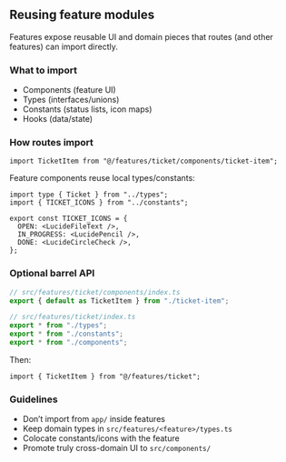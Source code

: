 ## Reusing feature modules

Features expose reusable UI and domain pieces that routes (and other features) can import directly.

### What to import

- Components (feature UI)
- Types (interfaces/unions)
- Constants (status lists, icon maps)
- Hooks (data/state)

### How routes import

```3:3:src/app/tickets/page.tsx
import TicketItem from "@/features/ticket/components/ticket-item";
```

Feature components reuse local types/constants:

```12:16:src/features/ticket/components/ticket-item.tsx
import type { Ticket } from "../types";
import { TICKET_ICONS } from "../constants";
```

```21:25:src/features/ticket/constants.tsx
export const TICKET_ICONS = {
  OPEN: <LucideFileText />,
  IN_PROGRESS: <LucidePencil />,
  DONE: <LucideCircleCheck />,
};
```

### Optional barrel API

```ts
// src/features/ticket/components/index.ts
export { default as TicketItem } from "./ticket-item";

// src/features/ticket/index.ts
export * from "./types";
export * from "./constants";
export * from "./components";
```

Then:

```tsx
import { TicketItem } from "@/features/ticket";
```

### Guidelines

- Don’t import from `app/` inside features
- Keep domain types in `src/features/<feature>/types.ts`
- Colocate constants/icons with the feature
- Promote truly cross-domain UI to `src/components/`
